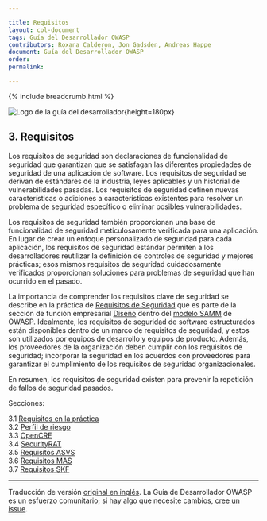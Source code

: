 ```yaml
---

title: Requisitos
layout: col-document
tags: Guía del Desarrollador OWASP
contributors: Roxana Calderon, Jon Gadsden, Andreas Happe
document: Guía del Desarrollador OWASP
order:
permalink:

---
```


{% include breadcrumb.html %}

![Logo de la guía del desarrollador](../../assets/images/dg_logo.png "Guía del Desarrollador OWASP"){height=180px}

## 3. Requisitos

Los requisitos de seguridad son declaraciones de funcionalidad de seguridad que garantizan que se satisfagan las diferentes propiedades de seguridad de una aplicación de software.
Los requisitos de seguridad se derivan de estándares de la industria, leyes aplicables y un historial de vulnerabilidades pasadas.
Los requisitos de seguridad definen nuevas características o adiciones a características existentes para resolver un problema de seguridad específico o eliminar posibles vulnerabilidades.

Los requisitos de seguridad también proporcionan una base de funcionalidad de seguridad meticulosamente verificada para una aplicación.
En lugar de crear un enfoque personalizado de seguridad para cada aplicación,
los requisitos de seguridad estándar permiten a los desarrolladores reutilizar la definición de controles de seguridad y mejores prácticas;
esos mismos requisitos de seguridad cuidadosamente  verificados proporcionan soluciones para problemas de seguridad que han ocurrido en el pasado.

La importancia de comprender los requisitos clave de seguridad se describe en la práctica de [Requisitos de Seguridad][sammdsr]
que es parte de la sección de función empresarial [Diseño][sammd] dentro del [modelo SAMM][samm] de OWASP.
Idealmente, los requisitos de seguridad de software estructurados están disponibles dentro de un marco de requisitos de seguridad,
y estos son utilizados por equipos de desarrollo y equipos de producto.
Además, los proveedores de la organización deben cumplir con los requisitos de seguridad;
incorporar la seguridad en los acuerdos con proveedores para garantizar el cumplimiento de los requisitos de seguridad organizacionales.

En resumen, los requisitos de seguridad existen para prevenir la repetición de fallos de seguridad pasados.

Secciones:

3.1 [Requisitos en la práctica](#requirements-in-practice)  
3.2 [Perfil de riesgo](#risk-profile)  
3.3 [OpenCRE](#opencre)  
3.4 [SecurityRAT](#security-rat)  
3.5 [Requisitos ASVS](#asvs-requirements)  
3.6 [Requisitos MAS](#mas-requirements)  
3.7 [Requisitos SKF](#skf-requirements)  

----
Traducción de versión [original en inglés][release0500].
La Guía de Desarrollador OWASP es un esfuerzo comunitario; si hay algo que necesite cambios, [cree un issue][issue0500].

[release0500]: https://github.com/OWASP/www-project-developer-guide/blob/main/release/05-requirements/00-toc.md
[issue0500]: https://github.com/OWASP/www-project-developer-guide/issues/new?labels=enhancement&template=request.md&title=Update:%2005-requirements/00-toc
[samm]: https://owaspsamm.org/about/
[sammd]: https://owaspsamm.org/model/design/
[sammdsr]: https://owaspsamm.org/model/design/security-requirements/

